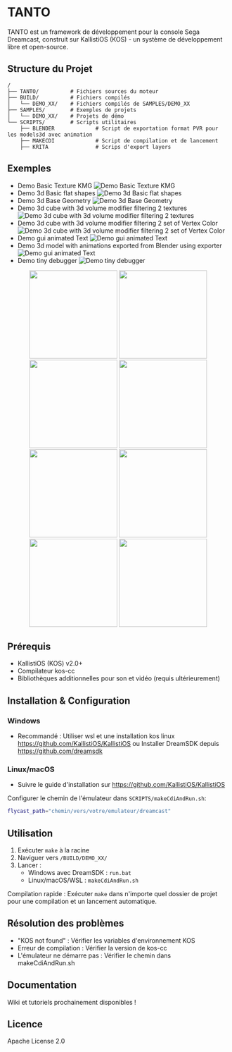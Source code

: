# TANTO

TANTO est un framework de développement pour la console Sega Dreamcast, construit sur KallistiOS (KOS) - un système de développement libre et open-source.


## Structure du Projet

```
/
├── TANTO/          # Fichiers sources du moteur
├── BUILD/          # Fichiers compilés
│   └── DEMO_XX/    # Fichiers compilés de SAMPLES/DEMO_XX
├── SAMPLES/        # Exemples de projets
│   └── DEMO_XX/    # Projets de démo
└── SCRIPTS/        # Scripts utilitaires
    ├── BLENDER             # Script de exportation format PVR pour les models3d avec animation
    ├── MAKECDI             # Script de compilation et de lancement
    ├── KRITA               # Scrips d'export layers
```

## Exemples 

 - Demo Basic Texture KMG 
 ![Demo Basic Texture KMG ](WIKI/demoBasicTextureKMG.gif)
 - Demo 3d Basic flat shapes
 ![Demo 3d Basic flat shapes ](WIKI/demo3dFlatShapes.gif)
 - Demo 3d Base Geometry
 ![Demo 3d Base Geometry ](WIKI/demo3dBasicGeometry.gif)
 - Demo 3d cube with 3d volume modifier filtering 2 textures
 ![Demo 3d cube with 3d volume modifier filtering 2 textures ](WIKI/demo3dVolumeModifierTexture.gif)
 - Demo 3d cube with 3d volume modifier filtering 2 set of Vertex Color
 ![Demo 3d cube with 3d volume modifier filtering 2 set of Vertex Color ](WIKI/demo3dVolumeModifierVertexColor.gif)
 - Demo gui animated Text
 ![Demo gui animated Text ](WIKI/demoGUIAnimated.gif)
 - Demo 3d model with animations exported from Blender using exporter 
 ![Demo gui animated Text ](WIKI/demo3dModelsSkinned.gif)
 - Demo tiny debugger
 ![Demo tiny debugger ](WIKI/demoTinyDebugger.gif)

 <p align="center">
  <img src="WIKI/demoBasicTextureKMG.gif" width="200" />
  <img src="WIKI/demo3dFlatShapes.gif" width="200" /> 
  <img src="WIKI/demo3dBasicGeometry.gif" width="200" />

  <img src="WIKI/demo3dVolumeModifierTexture.gif" width="200" />
  <img src="WIKI/demo3dVolumeModifierVertexColor.gif" width="200" />
  <img src="WIKI/demoGUIAnimated.gif" width="200" />

  <img src="WIKI/demo3dModelsSkinned.gif" width="200" />
  <img src="WIKI/demoTinyDebugger.gif" width="200" />
</p>

## Prérequis

- KallistiOS (KOS) v2.0+
- Compilateur kos-cc
- Bibliothèques additionnelles pour son et vidéo (requis ultérieurement)

## Installation & Configuration

### Windows
- Recommandé : Utiliser wsl et une installation kos linux https://github.com/KallistiOS/KallistiOS ou  Installer DreamSDK depuis https://github.com/dreamsdk

### Linux/macOS
- Suivre le guide d'installation sur https://github.com/KallistiOS/KallistiOS

Configurer le chemin de l'émulateur dans `SCRIPTS/makeCdiAndRun.sh`:
```bash
flycast_path="chemin/vers/votre/emulateur/dreamcast"
```

## Utilisation

1. Exécuter `make` à la racine
2. Naviguer vers `/BUILD/DEMO_XX/`
3. Lancer :
   - Windows avec DreamSDK : `run.bat`
   - Linux/macOS/WSL : `makeCdiAndRun.sh`

Compilation rapide : Exécuter `make` dans n'importe quel dossier de projet pour une compilation et un lancement automatique.

## Résolution des problèmes

- "KOS not found" : Vérifier les variables d'environnement KOS
- Erreur de compilation : Vérifier la version de kos-cc
- L'émulateur ne démarre pas : Vérifier le chemin dans makeCdiAndRun.sh

## Documentation

Wiki et tutoriels prochainement disponibles !

## Licence

Apache License 2.0